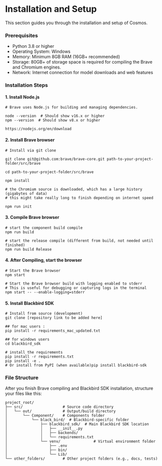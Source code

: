 # Installation and Setup
This section guides you through the installation and setup of Cosmos.

### Prerequisites
- Python 3.8 or higher
- Operating System: Windows
- Memory: Minimum 8GB RAM (16GB+ recommended)
- Storage: 80GB+ of storage space is required for compiling the Brave and Chromium engines.
- Network: Internet connection for model downloads and web features

### Installation Steps

#### 1. Install Node.js 

```
# Brave uses Node.js for building and managing dependencies.

node --version  # Should show v16.x or higher
npm --version  # Should show v8.x or higher

https://nodejs.org/en/download
```



#### 2. Install Brave browser

```
# Install via git clone

git clone git@github.com:brave/brave-core.git path-to-your-project-folder/src/brave

cd path-to-your-project-folder/src/brave

npm install

# the Chromium source is downloaded, which has a large history (gigabytes of data)
# this might take really long to finish depending on internet speed

npm run init 
```


#### 3. Compile Brave browser

```
# start the component build compile
npm run build

# start the release compile (different from build, not needed until finished)
npm run build Release
```


#### 4. After Compiling, start the browser

```
# Start the Brave browser
npm start

# Start the Brave browser build with logging enabled to stderr
# This is useful for debugging or capturing logs in the terminal
npm start -- --enable-logging=stderr
```


#### 5. Install Blackbird SDK

```
# Install from source (development)
git clone [repository link to be added here]

## for mac users :
pip install -r requirements_mac_updated.txt

## for windows users
cd blackbird_sdk

# install the requirements
pip install -r requirements.txt
pip install -e .
# Or install from PyPI (when available)pip install blackbird-sdk
```

### File Structure

After you finish Brave compiling and Blackbird SDK installation, structure your files like this:

```
project_root/
├── src/                  # Source code directory
│   └── out/              # Output/build directory
│       └── Component/    # Components folder
│           └── black_bird/  # Blackbird-specific folder
│               ├── blackbird_sdk/  # Main Blackbird SDK location
│               │   ├── __init__.py     
│               │   ├── backends/        
│               │   └── requirements.txt     
│               └── venv/               # Virtual environment folder
│                   ├── .env            
│                   ├── bin/            
│                   └── Lib/            
└── other_folders/        # Other project folders (e.g., docs, tests)
```


